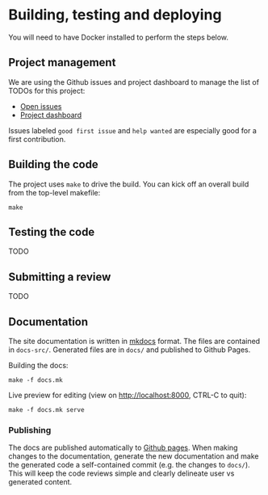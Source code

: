<!--
Copyright 2019 The Kubernetes Authors.

Licensed under the Apache License, Version 2.0 (the "License");
you may not use this file except in compliance with the License.
You may obtain a copy of the License at

     http://www.apache.org/licenses/LICENSE-2.0

Unless required by applicable law or agreed to in writing, software
distributed under the License is distributed on an "AS IS" BASIS,
WITHOUT WARRANTIES OR CONDITIONS OF ANY KIND, either express or implied.
See the License for the specific language governing permissions and
limitations under the License.
-->

# Building, testing and deploying

You will need to have Docker installed to perform the steps below.

## Project management

We are using the Github issues and project dashboard to manage the list of TODOs
for this project:

* [Open issues][gh-issues]
* [Project dashboard][gh-dashboard]

[gh-issues]: https://github.com/kubernetes-sigs/service-apis/issues
[gh-dashboard]: https://github.com/kubernetes-sigs/service-apis/projects/1

Issues labeled `good first issue` and `help wanted` are especially good for a
first contribution.

## Building the code

The project uses `make` to drive the build. You can kick off an overall build
from the top-level makefile:

```shell
make
```

## Testing the code

TODO

## Submitting a review

TODO

## Documentation

The site documentation is written in [mkdocs][mkdocs] format. The files are
contained in `docs-src/`. Generated files are in `docs/` and published to
Github Pages.

Building the docs:

```shell
make -f docs.mk
```

Live preview for editing (view on [http://localhost:8000](), CTRL-C to quit):

```shell
make -f docs.mk serve
```

### Publishing

The docs are published automatically to [Github pages][ghp]. When making changes to the
documentation, generate the new documentation and make the generated code a
self-contained commit (e.g. the changes to `docs/`). This will keep the code
reviews simple and clearly delineate user vs generated content.

[ghp]: https://kubernetes-sigs.github.io/service-apis/
[mkdocs]: https://www.mkdocs.org/
